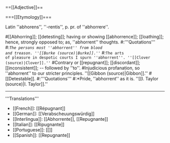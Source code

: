==[[Adjective]]==

===[[Etymology]]===

Latin ''abhorens'', ''-rentis'', p. pr. of ''abhorrere''.

#[[Abhorring]]; [[detesting]]; having or showing [[abhorrence]]; [[loathing]]; hence, strongly opposed to; as, ''abhorrent'' thoughts.
#:'''Quotations'''
#:*<code>The persons most ''abhorrent'' from blood and treason. ''[[Burke (source)|Burke]].''</code>
#:*<code>The arts of pleasure in despotic courts I spurn ''abhorrent''. ''[[Clover (source)|Clover]].''</code>
#Contrary or [[repugnant]]; [[discordant]]; [[inconsistent]]; -- followed by ''to''.
#Injudicious profanation, so ''abhorrent'' to our stricter principles.</code> ''[[Gibbon (source)|Gibbon]].''
#[[Detestable]].
#:'''Quotations'''
#:*Pride, ''abhorrent'' as it is.</code> ''[[I. Taylor (source)|I. Taylor]].''


---- 
'''Translations''' 
* [[French]]: [[Répugnant]] 
* [[German]]: [[Verabscheuungswürdig]] 
* [[Interlingua]]: [[Abhorrente]], [[Repugnante]] 
* [[Italian]]: [[Ripugnante]] 
* [[Portuguese]]: [[]] 
* [[Spanish]]: [[Repugnante]]